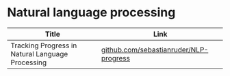 # Natural language processing

|Title|Link|
|-----|----|
|Tracking Progress in Natural Language Processing|[github.com/sebastianruder/NLP-progress](https://github.com/sebastianruder/NLP-progress)|
